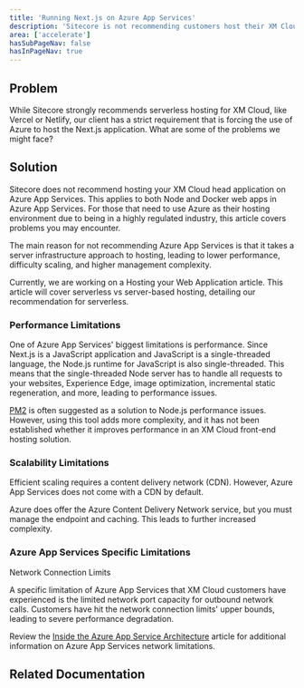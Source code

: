 ```yaml
---
title: 'Running Next.js on Azure App Services'
description: 'Sitecore is not recommending customers host their XM Cloud head application on Azure App Services unless in a highly regulated industry.'
area: ['accelerate']
hasSubPageNav: false
hasInPageNav: true
---
```


## Problem

While Sitecore strongly recommends serverless hosting for XM Cloud, like Vercel or Netlify, our client has a strict requirement that is forcing the use of Azure to host the Next.js application. What are some of the problems we might face?

## Solution

Sitecore does not recommend hosting your XM Cloud head application on Azure App Services. This applies to both Node and Docker web apps in Azure App Services. For those that need to use Azure as their hosting environment due to being in a highly regulated industry, this article covers problems you may encounter. 

The main reason for not recommending Azure App Services is that it takes a server infrastructure approach to hosting, leading to lower performance, difficulty scaling, and higher management complexity.

Currently, we are working on a Hosting your Web Application article. This article will cover serverless vs server-based hosting, detailing our recommendation for serverless.

### Performance Limitations
One of Azure App Services' biggest limitations is performance. Since Next.js is a JavaScript application and JavaScript is a single-threaded language, the Node.js runtime for JavaScript is also single-threaded. This means that the single-threaded Node server has to handle all requests to your websites, Experience Edge, image optimization, incremental static regeneration, and more, leading to performance issues.

[PM2](https://pm2.keymetrics.io/) is often suggested as a solution to Node.js performance issues. However, using this tool adds more complexity, and it has not been established whether it improves performance in an XM Cloud front-end hosting solution.

### Scalability Limitations
Efficient scaling requires a content delivery network (CDN). However, Azure App Services does not come with a CDN by default.

Azure does offer the Azure Content Delivery Network service, but you must manage the endpoint and caching. This leads to further increased complexity. 

### Azure App Services Specific Limitations
Network Connection Limits

A specific limitation of Azure App Services that XM Cloud customers have experienced is the limited network port capacity for outbound network calls. Customers have hit the network connection limits' upper bounds, leading to severe performance degradation. 

Review the [Inside the Azure App Service Architecture](https://learn.microsoft.com/en-us/archive/msdn-magazine/2017/february/azure-inside-the-azure-app-service-architecture#network-port-capacity-for-outbound-network-calls) article for additional information on Azure App Services network limitations. 

## Related Documentation

<Row columns={2}>
<Link title="Inside the Azure App Service Architecture" link="https://learn.microsoft.com/en-us/archive/msdn-magazine/2017/february/azure-inside-the-azure-app-service-architecture#network-port-capacity-for-outbound-network-calls" />
</Row>